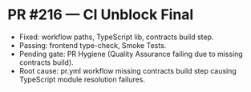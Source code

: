# PR #216 — CI Unblock Final
- Fixed: workflow paths, TypeScript lib, contracts build step.
- Passing: frontend type-check, Smoke Tests.
- Pending gate: PR Hygiene (Quality Assurance failing due to missing contracts build).
- Root cause: pr.yml workflow missing contracts build step causing TypeScript module resolution failures.

